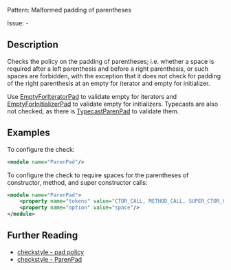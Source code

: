 Pattern: Malformed padding of parentheses

Issue: -

## Description

Checks the policy on the padding of parentheses; i.e. whether a space is required after a left parenthesis and before a right parenthesis, or such spaces are forbidden, with the exception that it does not check for padding of the right parenthesis at an empty for iterator and empty for initializer. 

Use [EmptyForIteratorPad](http://checkstyle.sourceforge.net/config_whitespace.html#EmptyForIteratorPad) to validate empty for iterators and [EmptyForInitializerPad](http://checkstyle.sourceforge.net/config_whitespace.html#EmptyForInitializerPad) to validate empty for initializers. Typecasts are also not checked, as there is [TypecastParenPad](http://checkstyle.sourceforge.net/config_whitespace.html#TypecastParenPad) to validate them. 

## Examples

To configure the check: 


```xml
<module name="ParenPad"/>
```
        

To configure the check to require spaces for the parentheses of constructor, method, and super constructor calls: 


```xml
<module name="ParenPad">
    <property name="tokens" value="CTOR_CALL, METHOD_CALL, SUPER_CTOR_CALL"/>
    <property name="option" value="space"/>
</module>
```

## Further Reading

* [checkstyle - pad policy](https://checkstyle.sourceforge.io/property_types/parenpad.html#parenPad)
* [checkstyle - ParenPad](http://checkstyle.sourceforge.net/config_whitespace.html#ParenPad)
